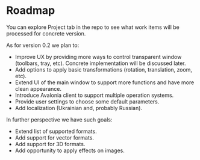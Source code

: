 # Roadmap

You can explore Project tab in the repo to see what work items will be processed for concrete version. 

As for version 0.2 we plan to:
* Improve UX by providing more ways to control transparent window (toolbars, tray, etc). Concrete implementation will be discussed later.
* Add options to apply basic transformations (rotation, translation, zoom, etc).
* Extend UI of the main window to support more functions and have more clean appearance.
* Introduce Avalonia client to support multiple operation systems.
* Provide user settings to choose some default parameters.
* Add localization (Ukrainian and, probably Russian).

In further perspective we have such goals:
* Extend list of supported formats.
* Add support for vector formats.
* Add support for 3D formats.
* Add opportunity to apply effects on images.